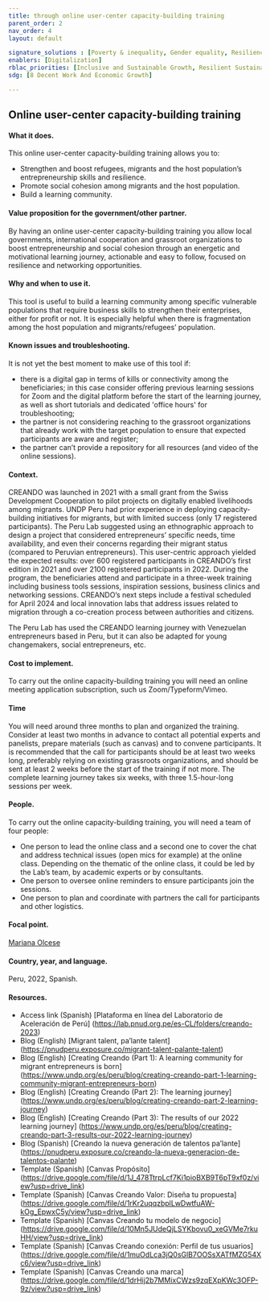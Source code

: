 ```yaml
---
title: through online user-center capacity-building training
parent_order: 2
nav_order: 4
layout: default

signature_solutions : [Poverty & inequality, Gender equality, Resilience]
enablers: [Digitalization]
rblac_priorities: [Inclusive and Sustainable Growth, Resilient Sustainable Development and Green Recovery]
sdg: [8 Decent Work And Economic Growth]

---
```


## Online user-center capacity-building training

#### What it does. 
This online user-center capacity-building training allows you to:
- Strengthen and boost refugees, migrants and the host population’s entrepreneurship skills and resilience.  
- Promote social cohesion among migrants and the host population.  
- Build a learning community.

#### Value proposition for the government/other partner. 
By having an online user-center capacity-building training you allow local governments, international cooperation and grassroot organizations to boost entrepreneurship and social cohesion through an energetic and motivational learning journey, actionable and easy to follow, focused on resilience and networking opportunities.

#### Why and when to use it. 
This tool is useful to build a learning community among specific vulnerable populations that require business skills to strengthen their enterprises, either for profit or not. It is especially helpful when there is fragmentation among the host population and migrants/refugees’ population. 

#### Known issues and troubleshooting. 
It is not yet the best moment to make use of this tool if:
- there is a digital gap in terms of kills or connectivity among the beneficiaries; in this case consider offering previous learning sessions for Zoom and the digital platform before the start of the learning journey, as well as short tutorials and dedicated 'office hours' for troubleshooting;  
- the partner is not considering reaching to the grassroot organizations that already work with the target population to ensure that expected participants are aware and register;  
- the partner can’t provide a repository for all resources (and video of the online sessions).

#### Context. 
CREANDO was launched in 2021 with a small grant from the Swiss Development Cooperation to pilot projects on digitally enabled livelihoods among migrants. UNDP Peru had prior experience in deploying capacity-building initiatives for migrants, but with limited success (only 17 registered participants). The Peru Lab suggested using an ethnographic approach to design a project that considered entrepreneurs’ specific needs, time availability, and even their concerns regarding their migrant status (compared to Peruvian entrepreneurs). This user-centric approach yielded the expected results: over 600 registered participants in CREANDO’s first edition in 2021 and over 2100 registered participants in 2022. During the program, the beneficiaries attend and participate in a three-week training including business tools sessions, inspiration sessions, business clinics and networking sessions. CREANDO’s next steps include a festival scheduled for April 2024 and local innovation labs that address issues related to migration through a co-creation process between authorities and citizens.

The Peru Lab has used the CREANDO learning journey with Venezuelan entrepreneurs based in Peru, but it can also be adapted for young changemakers, social entrepreneurs, etc.

#### Cost to implement.
To carry out the online capacity-building training you will need an online meeting application subscription, such us Zoom/Typeform/Vimeo.  

#### Time
You will need around three months to plan and organized the training. Consider at least two months in advance to contact all potential experts and panelists, prepare materials (such as canvas) and to convene participants. It is recommended that the call for participants should be at least two weeks long, preferably relying on existing grassroots organizations, and should be sent at least 2 weeks before the start of the training if not more. The complete learning journey takes six weeks, with three 1.5-hour-long sessions per week. 

#### People. 
To carry out the online capacity-building training, you will need a team of four people:
- One person to lead the online class and a second one to cover the chat and address technical issues (open mics for example) at the online class. Depending on the thematic of the online class, it could be led by the Lab’s team, by academic experts or by consultants. 
- One person to oversee online reminders to ensure participants join the sessions. 
- One person to plan and coordinate with partners the call for participants and other logistics. 

#### Focal point. 
[Mariana Olcese](https://undp-accelerator-labs.github.io/Innovation-Toolkit-for-UNDP-Signature-Solutions/contributors/Mariana%20Olcese.html)

#### Country, year, and language. 
Peru, 2022, Spanish. 

#### Resources. 
- Access link (Spanish) [Plataforma en línea del Laboratorio de Aceleración de Perú] (https://lab.pnud.org.pe/es-CL/folders/creando-2023)
- Blog (English) [Migrant talent, pa’lante talent] (https://pnudperu.exposure.co/migrant-talent-palante-talent)
- Blog (English) [Creating Creando (Part 1): A learning community for migrant entrepreneurs is born] (https://www.undp.org/es/peru/blog/creating-creando-part-1-learning-community-migrant-entrepreneurs-born)
- Blog (English) [Creating Creando (Part 2): The learning journey] (https://www.undp.org/es/peru/blog/creating-creando-part-2-learning-journey)
- Blog (English) [Creating Creando (Part 3): The results of our 2022 learning journey] (https://www.undp.org/es/peru/blog/creating-creando-part-3-results-our-2022-learning-journey)
- Blog (Spanish) [Creando la nueva generación de talentos pa’lante] (https://pnudperu.exposure.co/creando-la-nueva-generacion-de-talentos-palante)
- Template (Spanish) [Canvas Propósito] (https://drive.google.com/file/d/1J_478TtrpLcf7Ki1pioBXB9T6pT9xf0z/view?usp=drive_link)
- Template (Spanish) [Canvas Creando Valor: Diseña tu propuesta] (https://drive.google.com/file/d/1rKr2uqqzbplLwDwtfuAW-kOg_EpwxC5y/view?usp=drive_link)
- Template (Spanish) [Canvas Creando tu modelo de negocio] (https://drive.google.com/file/d/10Mn5JUdeQjLSYKbovu0_xeGVMe7rkuHH/view?usp=drive_link)
- Template (Spanish) [Canvas Creando conexión: Perfil de tus usuarios] (https://drive.google.com/file/d/1muOdLca3jQ0sGlB7OOSsXATfMZG54Xc6/view?usp=drive_link)
- Template (Spanish) [Canvas Creando una marca] (https://drive.google.com/file/d/1drHij2b7MMixCWzs9zqEXpKWc3OFP-9z/view?usp=drive_link)
